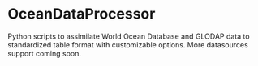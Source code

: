 # OceanDataProcessor

Python scripts to assimilate World Ocean Database and GLODAP data to standardized table format with customizable options.
More datasources support coming soon.
